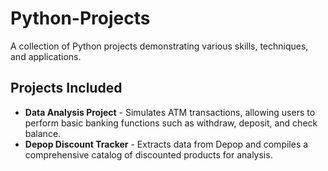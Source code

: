 # Python-Projects

A collection of Python projects demonstrating various skills, techniques, and applications.

## Projects Included

- **Data Analysis Project** - Simulates ATM transactions, allowing users to perform basic banking functions such as withdraw, deposit, and check balance.
- **Depop Discount Tracker** - Extracts data from Depop and compiles a comprehensive catalog of discounted products for analysis.
